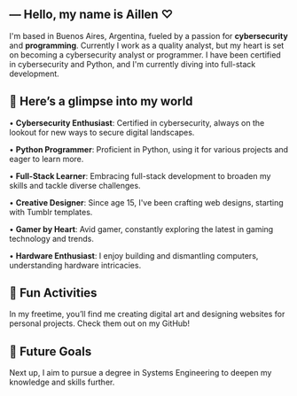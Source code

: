 ## ― Hello, my name is Aillen ♡

I'm based in Buenos Aires, Argentina, fueled by a passion for **cybersecurity** and **programming**. Currently I work as a quality analyst, but my heart is set on becoming a cybersecurity analyst or programmer. I have been certified in cybersecurity and Python, and I'm currently diving into full-stack development.

## 🌸 Here’s a glimpse into my world

• **Cybersecurity Enthusiast**: Certified in cybersecurity, always on the lookout for new ways to secure digital landscapes.

• **Python Programmer**: Proficient in Python, using it for various projects and eager to learn more.

• **Full-Stack Learner**: Embracing full-stack development to broaden my skills and tackle diverse challenges.

• **Creative Designer**: Since age 15, I've been crafting web designs, starting with Tumblr templates.

• **Gamer by Heart**: Avid gamer, constantly exploring the latest in gaming technology and trends.

• **Hardware Enthusiast**: I enjoy building and dismantling computers, understanding hardware intricacies.

## 🌺 Fun Activities
In my freetime, you’ll find me creating digital art and designing websites for personal projects. Check them out on my GitHub!

## 🌷 Future Goals
Next up, I aim to pursue a degree in Systems Engineering to deepen my knowledge and skills further.
